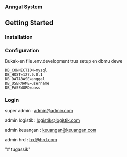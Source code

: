 ### Anngal System

## Getting Started

### Installation

### Configuration

Bukak-en file .env.development trus setup en dbmu dewe
```
DB_CONNECTION=mysql
DB_HOST=127.0.0.1
DB_DATABASE=anggal
DB_USERNAME=username
DB_PASSWORD=pass
```

### Login

super admin : admin@admin.com

admin logistik : logistik@logistik.com

admin keuangan : keuangan@keuangan.com

admin hrd : hrd@hrd.com

"# tugassik" 
